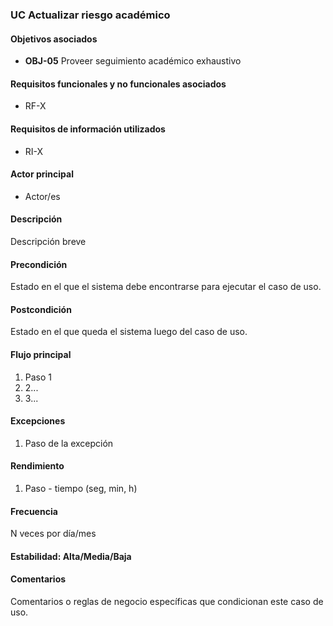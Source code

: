 ### UC Actualizar riesgo académico

#### Objetivos asociados

- **OBJ-05** Proveer seguimiento académico exhaustivo

#### Requisitos funcionales y no funcionales asociados

- RF-X

#### Requisitos de información utilizados

- RI-X

#### Actor principal

- Actor/es

#### Descripción

Descripción breve

#### Precondición

Estado en el que el sistema debe encontrarse para ejecutar el caso de uso.

#### Postcondición

Estado en el que queda el sistema luego del caso de uso.

#### Flujo principal

1. Paso 1
2. 2...
3. 3...

#### Excepciones

1. Paso de la excepción

#### Rendimiento

1. Paso - tiempo (seg, min, h)

#### Frecuencia

N veces por día/mes

#### Estabilidad: Alta/Media/Baja

#### Comentarios
Comentarios o reglas de negocio específicas que condicionan este caso de uso.
